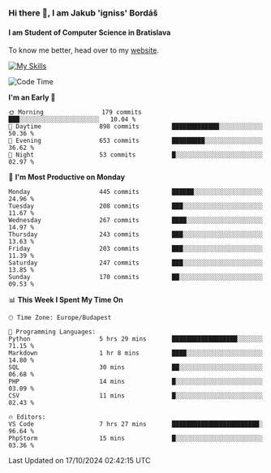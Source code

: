 ### Hi there 👋, I am Jakub 'igniss' Bordáš

#### I am Student of Computer Science in Bratislava
To know me better, head over to my [website](https://bordas.sk).

[![My Skills](https://skillicons.dev/icons?i=js,html,css,figma,svelte,java,kotlin,python,postgresql,typescript,nest,nodejs)](https://bordas.sk)


<!--START_SECTION:waka-->
![Code Time](http://img.shields.io/badge/Code%20Time-1%2C547%20hrs%205%20mins-blue)

**I'm an Early 🐤** 

```text
🌞 Morning                179 commits         ███░░░░░░░░░░░░░░░░░░░░░░   10.04 % 
🌆 Daytime                898 commits         █████████████░░░░░░░░░░░░   50.36 % 
🌃 Evening                653 commits         █████████░░░░░░░░░░░░░░░░   36.62 % 
🌙 Night                  53 commits          █░░░░░░░░░░░░░░░░░░░░░░░░   02.97 % 
```
📅 **I'm Most Productive on Monday** 

```text
Monday                   445 commits         ██████░░░░░░░░░░░░░░░░░░░   24.96 % 
Tuesday                  208 commits         ███░░░░░░░░░░░░░░░░░░░░░░   11.67 % 
Wednesday                267 commits         ████░░░░░░░░░░░░░░░░░░░░░   14.97 % 
Thursday                 243 commits         ███░░░░░░░░░░░░░░░░░░░░░░   13.63 % 
Friday                   203 commits         ███░░░░░░░░░░░░░░░░░░░░░░   11.39 % 
Saturday                 247 commits         ███░░░░░░░░░░░░░░░░░░░░░░   13.85 % 
Sunday                   170 commits         ██░░░░░░░░░░░░░░░░░░░░░░░   09.53 % 
```


📊 **This Week I Spent My Time On** 

```text
🕑︎ Time Zone: Europe/Budapest

💬 Programming Languages: 
Python                   5 hrs 29 mins       ██████████████████░░░░░░░   71.15 % 
Markdown                 1 hr 8 mins         ████░░░░░░░░░░░░░░░░░░░░░   14.80 % 
SQL                      30 mins             ██░░░░░░░░░░░░░░░░░░░░░░░   06.68 % 
PHP                      14 mins             █░░░░░░░░░░░░░░░░░░░░░░░░   03.09 % 
CSV                      11 mins             █░░░░░░░░░░░░░░░░░░░░░░░░   02.43 % 

🔥 Editors: 
VS Code                  7 hrs 27 mins       ████████████████████████░   96.64 % 
PhpStorm                 15 mins             █░░░░░░░░░░░░░░░░░░░░░░░░   03.36 % 
```


 Last Updated on 17/10/2024 02:42:15 UTC
<!--END_SECTION:waka-->
